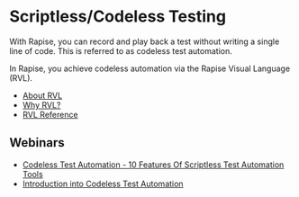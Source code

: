 # Scriptless/Codeless Testing

With Rapise, you can record and play back a test without writing a single line of code. This is referred to as codeless test automation.

In Rapise, you achieve codeless automation via the Rapise Visual Language (RVL).

- [About RVL](./Guide/visual_language.md)
- [Why RVL?](./RVL/Overview.md)
- [RVL Reference](./Guide/rvl_editor.md)

## Webinars

- [Codeless Test Automation - 10 Features Of Scriptless Test Automation Tools](https://youtu.be/kbyLnnXlpwQ)
- [Introduction into Codeless Test Automation](https://youtu.be/mzuzEyClF98?t=246)